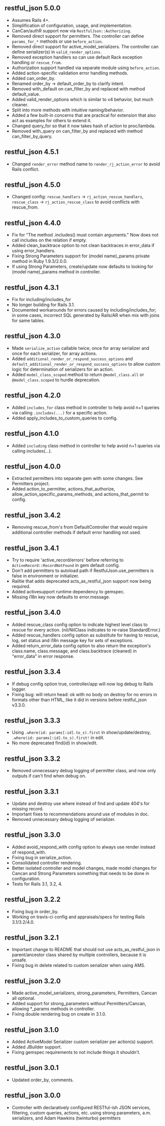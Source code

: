 ## restful_json 5.0.0 ##

* Assumes Rails 4+.
* Simplification of configuration, usage, and implementation.
* CanCan/authR support now via `RestfulJson::Authorizing`.
* Removed direct support for permitters. The controller can define `params_for_*` methods or use `before_action`.
* Removed direct support for active_model_serializers. The controller can define serializer(s) in `valid_render_options`.
* Removed exception handlers so can use default Rack exception handling or `rescue_from`.
* Authorization support handled via separate module using `before_action`.
* Added action-specific validation error handling methods.
* Added can_order_by.
* Renamed order_by -> default_order_by to clarify intent.
* Removed with_default on can_filter_by and replaced with method default_value.
* Added valid_render_options which is similar to v4 behavior, but much cleaner.
* Split into more methods with intuitive naming/behavior.
* Added a few built-in concerns that are practical for extension that also act as examples for others to extend it.
* Changed query_for so that it now takes hash of action to proc/lambda.
* Removed with_query on can_filter_by and replaced with method can_filter_by_query.

## restful_json 4.5.1 ##

* Changed `render_error` method name to `render_rj_action_error` to avoid Rails conflict.

## restful_json 4.5.0 ##

* Changed config: `rescue_handlers` -> `rj_action_rescue_handlers`, `rescue_class` -> `rj_action_rescue_class` to avoid conflicts with rescue_from.

## restful_json 4.4.0 ##

* Fix for "The method .includes() must contain arguments." Now does not call includes on the relation if empty.
* Added clean_backtrace option to not clean backtraces in error_data if using error_handlers.
* Fixing Strong Parameters support for (model name)_params private method in Ruby 1.9.3/2.0.0.
* If using Strong Parameters, create/update now defaults to looking for (model name)_params method in controller.
 
## restful_json 4.3.1 ##

* Fix for including/includes_for
* No longer building for Rails 3.1.
* Documented workarounds for errors caused by including/includes_for; in some cases, incorrect SQL generated by Rails/AR when mix with joins for same tables.

## restful_json 4.3.0 ##

* Made `serialize_action` callable twice; once for array serializer and once for each serializer, for array actions.
* Added `additional_render_or_respond_success_options` and `default_additional_render_or_respond_success_options` to allow custom logic for determination of serializers for an action.
* Added `model_class_scoped` method to return `@model_class.all` or `@model_class.scoped` to hurdle deprecation.

## restful_json 4.2.0 ##

* Added `includes_for` class method in controller to help avoid n+1 queries via calling `.includes(...)` for a specific action.
* Added apply_includes_to_custom_queries to config.

## restful_json 4.1.0 ##

* Added `including` class method in controller to help avoid n+1 queries via calling includes(...).

## restful_json 4.0.0 ##

* Extracted permitters into separate gem with some changes. See Permitters project.
* Added action_to_permitter, actions_that_authorize, allow_action_specific_params_methods, and actions_that_permit to config.

## restful_json 3.4.2 ##

* Removing rescue_from's from DefaultController that would require additional controller methods if default error handling not used.

## restful_json 3.4.1 ##

* Try to require 'active_record/errors' before referring to `ActiveRecord::RecordNotFound` in gem default config.
* Don't add permitters to autoload path if RestfulJson.use_permitters is false in environment or initializer.
* Railtie that adds deprecated acts_as_restful_json support now being required.
* Added activesupport runtime dependency to gemspec.
* Missing i18n key now defaults to error.message.

## restful_json 3.4.0 ##

* Added rescue_class config option to indicate highest level class to rescue for every action. (nil/NilClass indicates to re-raise StandardError.)
* Added rescue_handlers config option as substitute for having to rescue, log, set status and i18n message key for sets of exceptions.
* Added return_error_data config option to also return the exception's class.name, class.message, and class.backtrace (cleaned) in "error_data" in error response.

## restful_json 3.3.4 ##

* If debug config option true, controller/app will now log debug to Rails logger.
* Fixing bug: will return head: ok with no body on destroy for no errors in formats other than HTML, like it did in versions before restful_json v3.3.0.

## restful_json 3.3.3 ##

* Using `.where(id: params[:id].to_s).first` in show/update/destroy, `.where(id: params[:id].to_s).first!` in edit.
* No more deprecated find(id) in show/edit.

## restful_json 3.3.2 ##

* Removed unnecessary debug logging of permitter class, and now only outputs if can't find when debug on.

## restful_json 3.3.1 ##

* Update and destroy use where instead of find and update 404's for missing record.
* Important fixes to recommendations around use of modules in doc.
* Removed unnecessary debug logging of serializer.

## restful_json 3.3.0 ##

* Added avoid_respond_with config option to always use render instead of respond_with.
* Fixing bug in serialize_action.
* Consolidated controller rendering.
* Better isolated controller and model changes, made model changes for Cancan and Strong Parameters something that needs to be done in configuration.
* Tests for Rails 3.1, 3.2, 4.

## restful_json 3.2.2 ##

* Fixing bug in order_by.
* Working on travis-ci config and appraisals/specs for testing Rails 3.1/3.2/4.0.

## restful_json 3.2.1 ##

* Important change to README that should not use acts_as_restful_json in parent/ancestor class shared by multiple controllers, because it is unsafe.
* Fixing bug in delete related to custom serializer when using AMS.

## restful_json 3.2.0 ##

* Made active_model_serializers, strong_parameters, Permitters, Cancan all optional.
* Added support for strong_parameters without Permitters/Cancan, allowing *_params methods in controller.
* Fixing double rendering bug on create in 3.1.0.

## restful_json 3.1.0 ##

* Added ActiveModel Serializer custom serializer per action(s) support.
* Added JBuilder support.
* Fixing gemspec requirements to not include things it shouldn't.

## restful_json 3.0.1 ##

* Updated order_by, comments.

## restful_json 3.0.0 ##

* Controller with declaratively configured RESTful-ish JSON services, filtering, custom queries, actions, etc. using strong parameters, a.m. serializers, and Adam Hawkins (twinturbo) permitters
